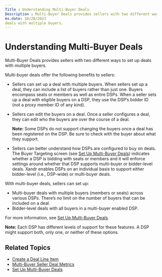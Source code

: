 ```yaml
---
Title : Understanding Multi-Buyer Deals
Description : Multi-Buyer Deals provides sellers with two different ways to set up
ms.date: 10/28/2023
deals with multiple buyers.
---
```



# Understanding Multi-Buyer Deals



Multi-Buyer Deals provides sellers with two different ways to set up
deals with multiple buyers.

>

Multi-buyer deals offer the following benefits to sellers:

- Sellers can set up a deal with multiple buyers. When sellers set up a
  deal, they can include a list of buyers rather than just one. Buyers
  encompass seats or members as well as entire DSPs. When a seller sets
  up a deal with eligible buyers on a DSP, they use the DSP’s bidder ID
  (not a proxy member ID of any kind).
- Sellers can edit the buyers on a deal. Once a seller configures a
  deal, they can edit who the buyers are over the course of a deal.
  

  <b>Note:</b> Some DSPs do not support
  changing the buyers once a deal has been registered on the DSP. Be
  sure to check with the buyer about what they support.

  
- Sellers can better understand how DSPs are configured to buy on deals.
  The Buyer Targeting screen (see
  <a href="set-up-multi-buyer-deals.md" class="xref"
  title="You can set up Multi-Buyer Deals in two different ways: 1) multi-buyer deals with multiple buyers across various DSPs and 2) bidder-level deals with all buyers on a DSP.">Set
  Up Multi-Buyer Deals</a>) indicates whether a DSP is bidding with
  seats or members and it will enforce settings around whether that DSP
  supports multi-buyer or bidder-level deals.
  Xandr enables DSPs on an individual basis to
  support either bidder-level (i.e., DSP-wide) or multi-buyer deals.





With multi-buyer deals, sellers can set up:

- Multi-buyer deals with multiple buyers (members or seats) across
  various DSPs. There’s no limit on the number of buyers that can be
  included on a deal.
- Bidder-level deals with all buyers in a multi-buyer enabled DSP.



For more information, see
<a href="set-up-multi-buyer-deals.md" class="xref"
title="You can set up Multi-Buyer Deals in two different ways: 1) multi-buyer deals with multiple buyers across various DSPs and 2) bidder-level deals with all buyers on a DSP.">Set
Up Multi-Buyer Deals</a>.



<b>Note:</b> Each DSP has different levels of
support for these features. A DSP might support both, only one, or
neither of these options.



>

## Related Topics

- <a href="create-a-deal-line-item.md" class="xref">Create a Deal Line
  Item</a>
- <a href="multi-buyer-seller-deal-metrics.md" class="xref"
  title="The Multi-Buyer Seller Deal Metrics report provides key information relevant to sellers about multi-buyer deal metrics, performance, and rejection reasons.">Multi-Buyer
  Seller Deal Metrics</a>
- <a href="set-up-multi-buyer-deals.md" class="xref"
  title="You can set up Multi-Buyer Deals in two different ways: 1) multi-buyer deals with multiple buyers across various DSPs and 2) bidder-level deals with all buyers on a DSP.">Set
  Up Multi-Buyer Deals</a>






